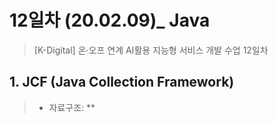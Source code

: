 # 12일차 (20.02.09)_ Java

> [K-Digital] 온·오프 연계 AI활용 지능형 서비스 개발 수업 12일차



## 1. JCF (Java Collection Framework)

> * 자료구조: **